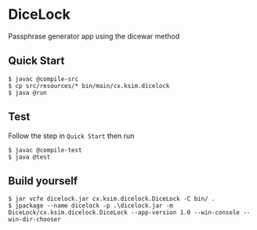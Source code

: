# DiceLock

Passphrase generator app using the dicewar method

## Quick Start

```console
$ javac @compile-src
$ cp src/resources/* bin/main/cx.ksim.dicelock
$ java @run
```

## Test
Follow the step in `Quick Start` then run
```console
$ javac @compile-test
$ java @test
```

## Build yourself

```console
$ jar vcfe dicelock.jar cx.ksim.dicelock.DiceLock -C bin/ .
$ jpackage --name dicelock -p .\dicelock.jar -m DiceLock/cx.ksim.dicelock.DiceLock --app-version 1.0 --win-console --win-dir-chooser
```
